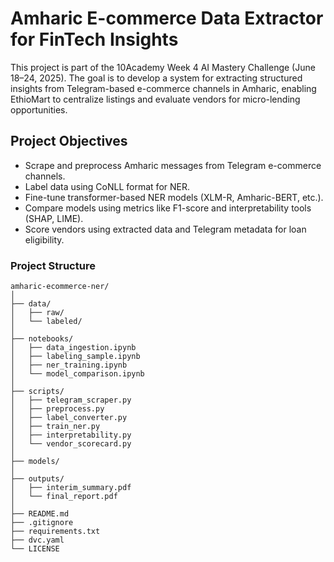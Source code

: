 # Amharic E-commerce Data Extractor for FinTech Insights

This project is part of the 10Academy Week 4 AI Mastery Challenge (June 18–24, 2025). The goal is to develop a system for extracting structured insights from Telegram-based e-commerce channels in Amharic, enabling EthioMart to centralize listings and evaluate vendors for micro-lending opportunities.

## Project Objectives

- Scrape and preprocess Amharic messages from Telegram e-commerce channels.
- Label data using CoNLL format for NER.
- Fine-tune transformer-based NER models (XLM-R, Amharic-BERT, etc.).
- Compare models using metrics like F1-score and interpretability tools (SHAP, LIME).
- Score vendors using extracted data and Telegram metadata for loan eligibility.

### Project Structure

```
amharic-ecommerce-ner/
│
├── data/
│   ├── raw/
│   └── labeled/
│
├── notebooks/
│   ├── data_ingestion.ipynb
│   ├── labeling_sample.ipynb
│   ├── ner_training.ipynb
│   └── model_comparison.ipynb
│
├── scripts/
│   ├── telegram_scraper.py
│   ├── preprocess.py
│   ├── label_converter.py
│   ├── train_ner.py
│   ├── interpretability.py
│   └── vendor_scorecard.py
│
├── models/
│
├── outputs/
│   ├── interim_summary.pdf
│   └── final_report.pdf
│
├── README.md
├── .gitignore
├── requirements.txt
├── dvc.yaml
└── LICENSE
```
